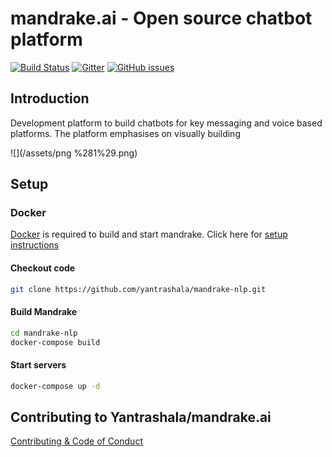 # mandrake.ai - Open source chatbot platform

[![Build Status](https://travis-ci.org/yantrashala/mandrake.ai.svg?branch=master)](https://travis-ci.org/yantrashala/mandrake.ai)  [![Gitter](https://img.shields.io/gitter/room/yantrashala/nw.js.svg)](https://gitter.im/yantrashala/chat)  [![GitHub issues](https://img.shields.io/github/issues/yantrashala/mandrake.ai.svg)](https://github.com/yantrashala/mandrake.ai)

## Introduction

Development platform to build chatbots for key messaging and voice based platforms. The platform emphasises on visually building 

![](/assets/png %281%29.png)

## Setup

### Docker

[Docker](https://www.docker.com/) is required to build and start mandrake. Click here for [setup instructions](https://docs.docker.com/engine/installation/)

#### Checkout code

```bash
git clone https://github.com/yantrashala/mandrake-nlp.git
```

#### Build Mandrake

```bash
cd mandrake-nlp
docker-compose build
```

#### Start servers

```bash
docker-compose up -d
```

## Contributing to Yantrashala/mandrake.ai

[Contributing & Code of Conduct](CONTRIBUTING.md)

